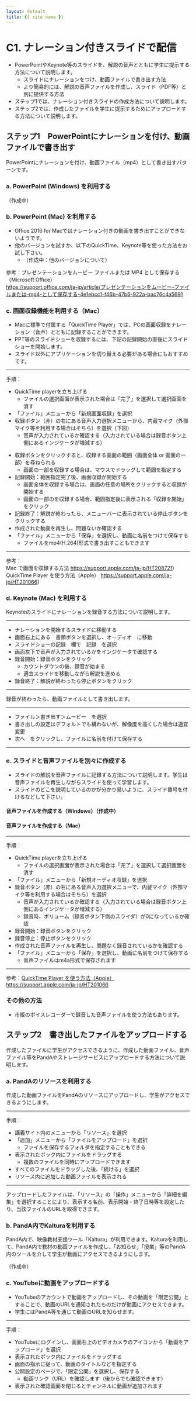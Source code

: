 ```yaml
---
layout: default
title: {{ site.name }}
---
```

# C1. ナレーション付きスライドで配信

- PowerPointやKeynote等のスライドを、解説の音声とともに学生に提示する方法について説明します。
  - スライドにナレーションをつけ、動画ファイルで書き出す方法
  - より簡易的には、解説の音声ファイルを作成し、スライド（PDF等）と別に提供する方法
- ステップ1では、ナレーション付きスライドの作成方法について説明します。
- ステップ2では、作成したファイルを学生に提示するためにアップロードする方法について説明します。

## ステップ1　PowerPointにナレーションを付け、動画ファイルで書き出す
PowerPointにナレーションを付け、動画ファイル（mp4）として書き出すパターンです。

### a. PowerPoint (Windows) を利用する

（作成中）

### b. PowerPoint (Mac) を利用する
- Office 2016 for Macではナレーション付きの動画を書き出すことができないようです。
- 他のバージョンを試すか、以下のQuickTime、Keynote等を使った方法をお試し下さい。
  - （作成中：他のバージョンについて）

参考：プレゼンテーションをムービー ファイルまたは MP4 として保存する（Microsoft Office）<br>
https://support.office.com/ja-jp/article/プレゼンテーションをムービー-ファイルまたは-mp4-として保存する-4e1ebcc1-f46b-47b6-922a-bac76c4a5691

### c. 画面収録機能を利用する（Mac）
- Macに標準で付属する「QuickTime Player」では、PCの画面収録をナレーション（音声）とともに記録することができます。
- PPT等のスライドショーを収録するには、下記の記録開始の直後にスライドショーを開始します。
- スライド以外にアプリケーションを切り替える必要がある場合にもおすすめです。

***
手順：
- QuickTime playerを立ち上げる
  - ファイルの選択画面が表示された場合は「完了」を選択して選択画面を消す
- 「ファイル」メニューから「新規画面収録」を選択
- 収録ボタン（赤）の右にある音声入力選択メニューから、内蔵マイク（外部マイク等を利用する場合はそちら）を選択（下図）
  - 音声が入力されているか確認する（入力されている場合は録音ボタン上側にあるインジケータが増減する）
<!--
![Quick Time画面収録](img/quicktime-001.png)
-->
- 収録ボタンをクリックすると、収録する画面の範囲（画面全体 or 画面の一部）を尋ねられる
  - 画面の一部を収録する場合は、マウスでドラッグして範囲を指定する
- 記録開始：範囲指定完了後、画面収録が開始する
  - 画面全体を収録する場合は、画面の任意の場所をクリックすると収録が開始する
  - 画面の一部のを収録する場合、範囲指定後に表示される「収録を開始」をクリック
- 記録終了：解説が終わったら、メニューバーに表示されている停止ボタンをクリックする
- 作成された動画を再生し、問題ないか確認する
- 「ファイル」メニューから「保存」を選択し、動画に名前をつけて保存する
  - ファイルをmp4(H.264)形式で書き出すこともできます
***

参考：<br>
Mac で画面を収録する方法 https://support.apple.com/ja-jp/HT208721)<br>
QuickTime Player を使う方法（Apple） https://support.apple.com/ja-jp/HT201066)

### d. Keynote (Mac) を利用する
Keynoteのスライドにナレーションを録音する方法について説明します。

***
- ナレーションを開始するスライドに移動する
- 画面右上にある　書類ボタンを選択し、オーディオ　に移動
- スライドショーの記録　欄で　記録　を選択
- 画面左下で音声が入力されているかをインジケータで確認する
- 録音開始：録音ボタンをクリック
  - カウントダウンの後、録音が始まる
  - 適宜スライドを移動しながら解説を進める
- 録音終了：解説が終わったら停止ボタンをクリック
***

録音が終わったら、動画ファイルとして書き出します。

***
- ファイル＞書き出す＞ムービー　を選択
- 書き出しの設定はデフォルトでも構わないが、解像度を高くした場合は適宜変更
- 次へ　をクリックし、ファイルに名前を付けて保存する
***

<!--
### d. Googleスライドを利用する

（ナレーションは追加不可。音声ファイルの挿入は可能）

参考：[Googleスライド](https://www.google.com/intl/ja_jp/slides/about/)
https://www.google.com/intl/ja_jp/slides/about/
-->

### e. スライドと音声ファイルを別々に作成する
- スライドの解説を音声ファイルに記録する方法について説明します。学生は音声ファイルを再生しながらスライドを使って学習します。
- スライドのどこを説明しているのかが分かり易いように、スライド番号を付けるなどして下さい。

#### 音声ファイルを作成する（Windows）（作成中）

#### 音声ファイルを作成する（Mac）

***
手順：
- QuickTime playerを立ち上げる
  - ファイルの選択画面が表示された場合は「完了」を選択して選択画面を消す
- 「ファイル」メニューから「新規オーディオ収録」を選択
- 録音ボタン（赤）の右にある音声入力選択メニューで、内蔵マイク（外部マイク等を利用する場合はそちら）を選択
  - 音声が入力されているか確認する（入力されている場合は録音ボタン上側にあるインジケータが増減する）
  - 録音時、ボリューム（録音ボタン下側のスライダ）が0になっているか確認
- 録音開始：録音ボタンをクリック
- 録音停止：停止ボタンをクリック
- 作成された音声ファイルを再生し、問題なく録音されているかを確認する
- 「ファイル」メニューから「保存」を選択し、動画に名前をつけて保存する
  - 音声ファイルはm4a形式で保存されます
***

参考：[QuickTime Player を使う方法（Apple）](https://support.apple.com/ja-jp/HT201066)<br>
https://support.apple.com/ja-jp/HT201066

### その他の方法
- 市販のボイスレコーダーで録音した音声ファイルを使う方法もあります。

## ステップ2　書き出したファイルをアップロードする 
作成したファイルに学生がアクセスできるように、作成した動画ファイル、音声ファイル等をPandAやストレージサービスにアップロードする方法について説明します。

### a. PandAのリソースを利用する
作成した動画ファイルをPandAのリソースにアップロードし、学生がアクセスできるようにします。

***
手順：
- 講義サイト内のメニューから「リソース」を選択
- 「追加」メニューから「ファイルをアップロード」を選択
  - ファイルを保存するフォルダを指定することもできる
- 表示されたボック内にファイルをドラッグする
  - 複数のファイルを同時にアップロードできます
- すべてのファイルをドラッグした後、「続ける」を選択
- リソース内に追加した動画ファイルを表示される
***
アップロードしたファイルは、「リソース」の「操作」メニューから「詳細を編集」を選択することにより、表示する名前、表示開始・終了日時等を設定したり、当該ファイルのURLを取得できます。

### b. PandA内でKalturaを利用する
PandA内で、映像教材支援ツール「Kaltura」が利用できます。Kalturaを利用して、PandA内で教材の動画ファイルを作成し、「お知らせ」「授業」等のPandA内のツールを介して学生が動画にアクセスできるようにします。

（作成中）

<!--
### c. Nextcloudを利用する
情報環境機構が提供するクラウドストレージサービス（Nextcloud）が利用できます。ログイン方法、利用方法については下記ページをご覧ください。  
http://www.iimc.kyoto-u.ac.jp/ja/services/ecs/cloud_storage/
-->

### c. YouTubeに動画をアップロードする
- YouTubeのアカウントで動画をアップロードし、その動画を「限定公開」とすることで、動画のURLを通知されたものだけが動画にアクセスできます。
- 学生にはPandA等を通じて動画のURLを知らせます。

***
手順：
- YouTubeにログインし、画面右上のビデオカメラのアイコンから「動画をアップロード」を選択
- 表示されたボック内にファイルをドラッグする
- 画面の指示に従って、動画のタイトルなどを指定する
- 公開設定のページで、「限定公開」を選択し、保存する
  - 動画リンク（URL）を確認します（後からでも確認できます）
- 表示された確認画面を閉じるとチャンネルに動画が追加されます
***



```python

```


```python

```
